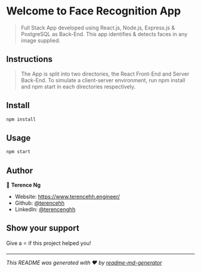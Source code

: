 ﻿# Welcome to Face Recognition App

> Full Stack App developed using React.js, Node.js, Express.js & PostgreSQL as Back-End. This app identifies & detects faces in any image supplied.

## Instructions

> The App is split into two directories, the React Front-End and Server Back-End. To simulate a client-server environment, run npm install and npm start in each directories respectively.

## Install

```sh
npm install
```

## Usage

```sh
npm start
```

## Author

👤 **Terence Ng**

* Website: https://www.terencehh.engineer/
* Github: [@terencehh](https://github.com/terencehh)
* LinkedIn: [@terencenghh](https://linkedin.com/in/terencenghh)

## Show your support

Give a ⭐️ if this project helped you!


***
_This README was generated with ❤️ by [readme-md-generator](https://github.com/kefranabg/readme-md-generator)_